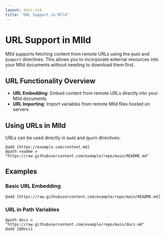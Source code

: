```yaml
---
layout: docs.njk
title: "URL Support in Mlld"
---
```


# URL Support in Mlld

Mlld supports fetching content from remote URLs using the `@add` and `@import` directives. This allows you to incorporate external resources into your Mlld documents without needing to download them first.

## URL Functionality Overview

- **URL Embedding**: Embed content from remote URLs directly into your Mlld documents
- **URL Importing**: Import variables from remote Mlld files hosted on servers

## Using URLs in Mlld

URLs can be used directly in `@add` and `@path` directives:

```mlld
@add [https://example.com/content.md]
@path readme = "https://raw.githubusercontent.com/example/repo/main/README.md"
```
## Examples

### Basic URL Embedding

```mlld
@add [https://raw.githubusercontent.com/example/repo/main/README.md]
```

### URL in Path Variables

```mlld
@path docs = "https://raw.githubusercontent.com/example/repo/main/docs.md"
@add [@docs]
```

